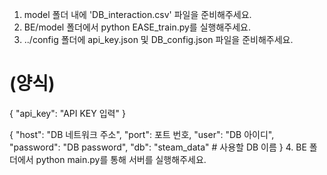 1. model 폴더 내에 'DB_interaction.csv' 파일을 준비해주세요.
2. BE/model 폴더에서 python EASE_train.py를 실행해주세요.
3. ../config 폴더에 api_key.json 및 DB_config.json 파일을 준비해주세요.
# (양식)
{
    "api_key": "API KEY 입력"
}

{
    "host": "DB 네트워크 주소",
    "port": 포트 번호,
    "user": "DB 아이디",
    "password": "DB password",
    "db": "steam_data" # 사용할 DB 이름
}
4. BE 폴더에서 python main.py를 통해 서버를 실행해주세요.